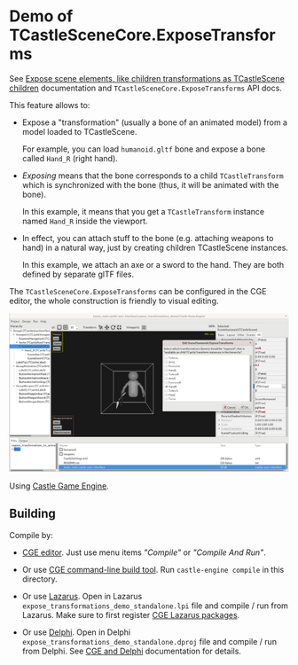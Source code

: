 # Demo of TCastleSceneCore.ExposeTransforms

See [Expose scene elements, like children transformations as TCastleScene children](https://castle-engine.io/expose) documentation and `TCastleSceneCore.ExposeTransforms` API docs.

This feature allows to:

- Expose a "transformation" (usually a bone of an animated model) from a model loaded to TCastleScene.

  For example, you can load `humanoid.gltf` bone and expose a bone called `Hand_R` (right hand).

- _Exposing_ means that the bone corresponds to a child `TCastleTransform` which is synchronized with the bone (thus, it will be animated with the bone).

  In this example, it means that you get a `TCastleTransform` instance named `Hand_R` inside the viewport.

- In effect, you can attach stuff to the bone (e.g. attaching weapons to hand) in a natural way, just by creating children TCastleScene instances.

  In this example, we attach an axe or a sword to the hand. They are both defined by separate glTF files.

The `TCastleSceneCore.ExposeTransforms` can be configured in the CGE editor, the whole construction is friendly to visual editing.

![screenshot](screenshot.png)

Using [Castle Game Engine](https://castle-engine.io/).

## Building

Compile by:

- [CGE editor](https://castle-engine.io/editor). Just use menu items _"Compile"_ or _"Compile And Run"_.

- Or use [CGE command-line build tool](https://castle-engine.io/build_tool). Run `castle-engine compile` in this directory.

- Or use [Lazarus](https://www.lazarus-ide.org/). Open in Lazarus `expose_transformations_demo_standalone.lpi` file and compile / run from Lazarus. Make sure to first register [CGE Lazarus packages](https://castle-engine.io/lazarus).

- Or use [Delphi](https://www.embarcadero.com/products/Delphi). Open in Delphi `expose_transformations_demo_standalone.dproj` file and compile / run from Delphi. See [CGE and Delphi](https://castle-engine.io/delphi) documentation for details.
